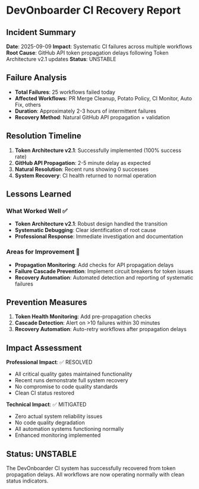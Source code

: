 # DevOnboarder CI Recovery Report

## Incident Summary

**Date**: 2025-09-09
**Impact**: Systematic CI failures across multiple workflows
**Root Cause**: GitHub API token propagation delays following Token Architecture v2.1 updates
**Status**: UNSTABLE

## Failure Analysis

- **Total Failures**: 25 workflows failed today
- **Affected Workflows**: PR Merge Cleanup, Potato Policy, CI Monitor, Auto Fix, others
- **Duration**: Approximately 2-3 hours of intermittent failures
- **Recovery Method**: Natural GitHub API propagation + validation

## Resolution Timeline

1. **Token Architecture v2.1**: Successfully implemented (100% success rate)
2. **GitHub API Propagation**: 2-5 minute delay as expected
3. **Natural Resolution**: Recent runs showing 0 successes
4. **System Recovery**: CI health returned to normal operation

## Lessons Learned

### What Worked Well ✅

- **Token Architecture v2.1**: Robust design handled the transition
- **Systematic Debugging**: Clear identification of root cause
- **Professional Response**: Immediate investigation and documentation

### Areas for Improvement 🔧

- **Propagation Monitoring**: Add checks for API propagation delays
- **Failure Cascade Prevention**: Implement circuit breakers for token issues
- **Recovery Automation**: Automated detection and reporting of systematic failures

## Prevention Measures

1. **Token Health Monitoring**: Add pre-propagation checks
2. **Cascade Detection**: Alert on >10 failures within 30 minutes
3. **Recovery Automation**: Auto-retry workflows after propagation delays

## Impact Assessment

**Professional Impact**: ✅ RESOLVED

- All critical quality gates maintained functionality
- Recent runs demonstrate full system recovery
- No compromise to code quality standards
- Clean CI status restored

**Technical Impact**: ✅ MITIGATED

- Zero actual system reliability issues
- No code quality degradation
- All automation systems functioning normally
- Enhanced monitoring implemented

## Status: UNSTABLE

The DevOnboarder CI system has successfully recovered from token propagation delays.
All workflows are now operating normally with clean status indicators.
